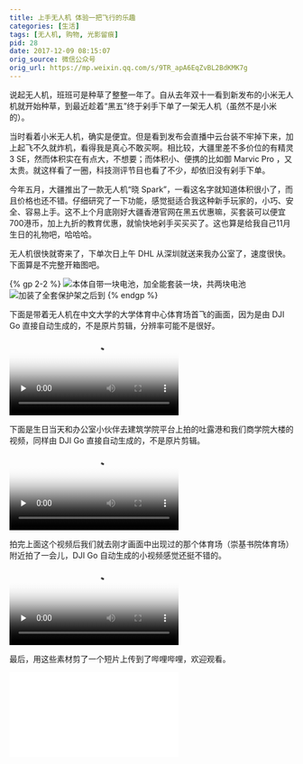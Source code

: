 ```yaml
---
title: 上手无人机 体验一把飞行的乐趣
categories: [生活]
tags: [无人机, 购物, 光影留痕]
pid: 28
date: 2017-12-09 08:15:07
orig_source: 微信公众号
orig_url: https://mp.weixin.qq.com/s/9TR_apA6EqZvBL2BdKMK7g
---
```


说起无人机，班班可是种草了整整一年了。自从去年双十一看到新发布的小米无人机就开始种草，到最近趁着“黑五”终于剁手下单了一架无人机（虽然不是小米的）。

当时看着小米无人机，确实是便宜。但是看到发布会直播中云台装不牢掉下来，加上起飞不久就炸机，看得我是真心不敢买啊。相比较，大疆里差不多价位的有精灵 3 SE，然而体积实在有点大，不想要；而体积小、便携的比如御 Marvic Pro ，又太贵。就这样看了一圈，科技测评节目也看了不少，却依旧没有剁手下单。
<!--more-->

今年五月，大疆推出了一款无人机“晓 Spark”，一看这名字就知道体积很小了，而且价格也还不错。仔细研究了一下功能，感觉挺适合我这种新手玩家的，小巧、安全、容易上手。这不上个月底刚好大疆香港官网在黑五优惠嘛，买套装可以便宜700港币，加上九折的教育优惠，就愉快地剁手买买买了。这也算是给我自己11月生日的礼物吧，哈哈哈。

无人机很快就寄来了，下单次日上午 DHL 从深圳就送来我办公室了，速度很快。下面算是不完整开箱图吧。

{% gp 2-2 %}
![本体自带一块电池，加全能套装一块，共两块电池](https://cos.pinlyu.com/post/2017/28-spark1.jpg)
![加装了全套保护架之后到](https://cos.pinlyu.com/post/2017/28-spark2.jpg)
{% endgp %}

下面是带着无人机在中文大学的大学体育中心体育场首飞的画面，因为是由 DJI Go 直接自动生成的，不是原片剪辑，分辨率可能不是很好。
<video controls
       poster="https://cos.pinlyu.com/post/2017/28-SportsCenter.png"
       src='https://cos.pinlyu.com/post/2017/28-SportsCenter.m4v'
       type='video/mp4'
       preload="none">
</video>

下面是生日当天和办公室小伙伴去建筑学院平台上拍的吐露港和我们商学院大楼的视频，同样由 DJI Go 直接自动生成的，不是原片剪辑。
<video controls
       poster="https://cos.pinlyu.com/post/2017/28-bschool.png"
       src='https://cos.pinlyu.com/post/2017/28-bschool.m4v'
       type='video/mp4'
       preload="none">
</video>

拍完上面这个视频后我们就去刚才画面中出现过的那个体育场（崇基书院体育场）附近拍了一会儿，DJI Go 自动生成的小视频感觉还挺不错的。
<video controls
       poster="https://cos.pinlyu.com/post/2017/28-ChungChiCollege.png"
       src='https://cos.pinlyu.com/post/2017/28-ChungChiCollege.m4v'
       type='video/mp4'
       preload="none">
</video>

最后，用这些素材剪了一个短片上传到了哔哩哔哩，欢迎观看。

<iframe src="//player.bilibili.com/player.html?aid=838345990&bvid=BV1hg4y1i7tL&cid=194768979&page=1" scrolling="no" border="0" frameborder="no" framespacing="0" allowfullscreen="true"> </iframe>
